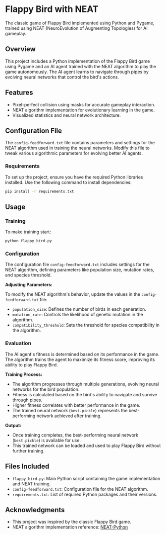 # Flappy Bird with NEAT

The classic game of Flappy Bird implemented using Python and Pygame, trained using NEAT (NeuroEvolution of Augmenting Topologies) for AI gameplay.

## Overview

This project includes a Python implementation of the Flappy Bird game using Pygame and an AI agent trained with the NEAT algorithm to play the game autonomously. The AI agent learns to navigate through pipes by evolving neural networks that control the bird's actions.

## Features

- Pixel-perfect collision using masks for accurate gameplay interaction.
- NEAT algorithm implementation for evolutionary learning in the game.
- Visualized statistics and neural network architecture.

## Configuration File

The `config-feedforward.txt` file contains parameters and settings for the NEAT algorithm used in training the neural networks. Modify this file to tweak various algorithmic parameters for evolving better AI agents.

### Requirements

To set up the project, ensure you have the required Python libraries installed. Use the following command to install dependencies:

```bash
pip install -r requirements.txt
```

## Usage

### Training 

To make training start:

```bash
python flappy_bird.py
```

### Configuration

The configuration file `config-feedforward.txt` includes settings for the NEAT algorithm, defining parameters like population size, mutation rates, and species threshold.

**Adjusting Parameters:**

To modify the NEAT algorithm's behavior, update the values in the `config-feedforward.txt` file:

- `population_size`: Defines the number of birds in each generation.
- `mutation_rate`: Controls the likelihood of genetic mutation in the algorithm.
- `compatibility_threshold`: Sets the threshold for species compatibility in the algorithm.

### Evaluation

The AI agent's fitness is determined based on its performance in the game. The algorithm trains the agent to maximize its fitness score, improving its ability to play Flappy Bird.

**Training Process:**

- The algorithm progresses through multiple generations, evolving neural networks for the bird population.
- Fitness is calculated based on the bird's ability to navigate and survive through pipes.
- Higher fitness correlates with better performance in the game.
- The trained neural network (`best.pickle`) represents the best-performing network achieved after training.

**Output:**

- Once training completes, the best-performing neural network (`best.pickle`) is available for use.
- This trained network can be loaded and used to play Flappy Bird without further training.

## Files Included

- `flappy_bird.py`: Main Python script containing the game implementation and NEAT training.
- `config-feedforward.txt`: Configuration file for the NEAT algorithm.
- `requirements.txt`: List of required Python packages and their versions.

## Acknowledgments

- This project was inspired by the classic Flappy Bird game.
- NEAT algorithm implementation reference: [NEAT-Python](https://neat-python.readthedocs.io/en/latest/)


